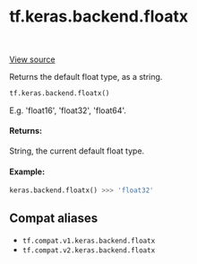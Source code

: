 <div itemscope itemtype="http://developers.google.com/ReferenceObject">
<meta itemprop="name" content="tf.keras.backend.floatx" />
<meta itemprop="path" content="Stable" />
</div>

# tf.keras.backend.floatx

<!-- Insert buttons and diff -->

<table class="tfo-notebook-buttons tfo-api" align="left">
</table>

<a target="_blank" href="/code/stable/tensorflow/python/keras/backend_config.py">View source</a>



Returns the default float type, as a string.

``` python
tf.keras.backend.floatx()
```



<!-- Placeholder for "Used in" -->

E.g. 'float16', 'float32', 'float64'.

#### Returns:

String, the current default float type.



#### Example:


```python
keras.backend.floatx() >>> 'float32'
```

## Compat aliases

* `tf.compat.v1.keras.backend.floatx`
* `tf.compat.v2.keras.backend.floatx`

